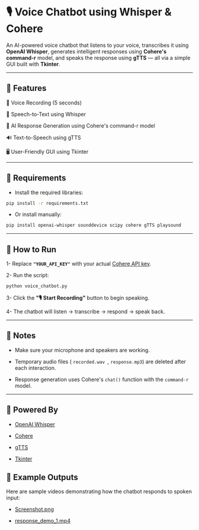 
# 🎙️ Voice Chatbot using Whisper & Cohere

An AI-powered voice chatbot that listens to your voice, transcribes it using **OpenAI Whisper**, generates intelligent responses using **Cohere's command-r** model, and speaks the response using **gTTS** — all via a simple GUI built with **Tkinter**.


---
## 🚀 Features

🎤 Voice Recording (5 seconds)

🧠 Speech-to-Text using Whisper

💬 AI Response Generation using Cohere's command-r model

🔊 Text-to-Speech using gTTS

🖥️ User-Friendly GUI using Tkinter

---

## 🧱 Requirements

- Install the required libraries:

```bash
pip install -r requirements.txt
```
- Or install manually:
  
```bash
pip install openai-whisper sounddevice scipy cohere gTTS playsound

```
---
## 🔧 How to Run

1- Replace **`"YOUR_API_KEY"`** with your actual [Cohere API key](https://dashboard.cohere.com/api-keys).

2- Run the script:
```bash
python voice_chatbot.py

```
3- Click the **"🎙️ Start Recording"** button to begin speaking.

4- The chatbot will listen → transcribe → respond → speak back.


---

## 📝 Notes

- Make sure your microphone and speakers are working.

- Temporary audio files ( `recorded.wav `, `response.mp3`) are deleted after each interaction.

- Response generation uses Cohere's `chat()` function with the `command-r` model.

---

## 🧠 Powered By

- [OpenAI Whisper](https://github.com/openai/whisper)

- [Cohere](https://cohere.com/)

- [gTTS](https://pypi.org/project/gTTS/)

- [Tkinter](https://docs.python.org/3/library/tkinter.html)

## 🎥 Example Outputs

Here are sample videos demonstrating how the chatbot responds to spoken input:

- [Screenshot.png](./Screenshot.png)
  
- [response_demo_1.mp4](./response_demo_1.mp4)

